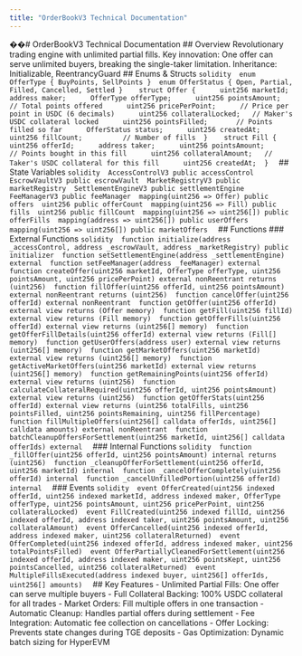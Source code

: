 ```yaml
---
title: "OrderBookV3 Technical Documentation"
---
```


��#   O r d e r B o o k V 3   T e c h n i c a l   D o c u m e n t a t i o n  
  
 # #   O v e r v i e w  
 R e v o l u t i o n a r y   t r a d i n g   e n g i n e   w i t h   u n l i m i t e d   p a r t i a l   f i l l s .   K e y   i n n o v a t i o n :   O n e   o f f e r   c a n   s e r v e   u n l i m i t e d   b u y e r s ,   b r e a k i n g   t h e   s i n g l e - t a k e r   l i m i t a t i o n .  
  
 * * I n h e r i t a n c e : * *   I n i t i a l i z a b l e ,   R e e n t r a n c y G u a r d  
  
 # #   E n u m s   &   S t r u c t s  
 ` ` ` s o l i d i t y  
 e n u m   O f f e r T y p e   {   B u y P o i n t s ,   S e l l P o i n t s   }  
 e n u m   O f f e r S t a t u s   {   O p e n ,   P a r t i a l ,   F i l l e d ,   C a n c e l l e d ,   S e t t l e d   }  
  
 s t r u c t   O f f e r   {  
         u i n t 2 5 6   m a r k e t I d ;  
         a d d r e s s   m a k e r ;  
         O f f e r T y p e   o f f e r T y p e ;  
         u i n t 2 5 6   p o i n t s A m o u n t ;               / /   T o t a l   p o i n t s   o f f e r e d  
         u i n t 2 5 6   p r i c e P e r P o i n t ;             / /   P r i c e   p e r   p o i n t   i n   U S D C   ( 6   d e c i m a l s )  
         u i n t 2 5 6   c o l l a t e r a l L o c k e d ;       / /   M a k e r ' s   U S D C   c o l l a t e r a l   l o c k e d  
         u i n t 2 5 6   p o i n t s F i l l e d ;               / /   P o i n t s   f i l l e d   s o   f a r  
         O f f e r S t a t u s   s t a t u s ;  
         u i n t 2 5 6   c r e a t e d A t ;  
         u i n t 2 5 6   f i l l C o u n t ;                     / /   N u m b e r   o f   f i l l s  
 }  
  
 s t r u c t   F i l l   {  
         u i n t 2 5 6   o f f e r I d ;  
         a d d r e s s   t a k e r ;  
         u i n t 2 5 6   p o i n t s A m o u n t ;               / /   P o i n t s   b o u g h t   i n   t h i s   f i l l  
         u i n t 2 5 6   c o l l a t e r a l A m o u n t ;       / /   T a k e r ' s   U S D C   c o l l a t e r a l   f o r   t h i s   f i l l  
         u i n t 2 5 6   c r e a t e d A t ;  
 }  
 ` ` `  
  
 # #   S t a t e   V a r i a b l e s  
 ` ` ` s o l i d i t y  
 A c c e s s C o n t r o l V 3   p u b l i c   a c c e s s C o n t r o l  
 E s c r o w V a u l t V 3   p u b l i c   e s c r o w V a u l t  
 M a r k e t R e g i s t r y V 3   p u b l i c   m a r k e t R e g i s t r y  
 S e t t l e m e n t E n g i n e V 3   p u b l i c   s e t t l e m e n t E n g i n e  
 F e e M a n a g e r V 3   p u b l i c   f e e M a n a g e r  
 m a p p i n g ( u i n t 2 5 6   = >   O f f e r )   p u b l i c   o f f e r s  
 u i n t 2 5 6   p u b l i c   o f f e r C o u n t  
 m a p p i n g ( u i n t 2 5 6   = >   F i l l )   p u b l i c   f i l l s  
 u i n t 2 5 6   p u b l i c   f i l l C o u n t  
 m a p p i n g ( u i n t 2 5 6   = >   u i n t 2 5 6 [ ] )   p u b l i c   o f f e r F i l l s  
 m a p p i n g ( a d d r e s s   = >   u i n t 2 5 6 [ ] )   p u b l i c   u s e r O f f e r s  
 m a p p i n g ( u i n t 2 5 6   = >   u i n t 2 5 6 [ ] )   p u b l i c   m a r k e t O f f e r s  
 ` ` `  
  
 # #   F u n c t i o n s  
  
 # # #   E x t e r n a l   F u n c t i o n s  
 ` ` ` s o l i d i t y  
 f u n c t i o n   i n i t i a l i z e ( a d d r e s s   _ a c c e s s C o n t r o l ,   a d d r e s s   _ e s c r o w V a u l t ,   a d d r e s s   _ m a r k e t R e g i s t r y )   p u b l i c   i n i t i a l i z e r  
 f u n c t i o n   s e t S e t t l e m e n t E n g i n e ( a d d r e s s   _ s e t t l e m e n t E n g i n e )   e x t e r n a l  
 f u n c t i o n   s e t F e e M a n a g e r ( a d d r e s s   _ f e e M a n a g e r )   e x t e r n a l  
 f u n c t i o n   c r e a t e O f f e r ( u i n t 2 5 6   m a r k e t I d ,   O f f e r T y p e   o f f e r T y p e ,   u i n t 2 5 6   p o i n t s A m o u n t ,   u i n t 2 5 6   p r i c e P e r P o i n t )   e x t e r n a l   n o n R e e n t r a n t   r e t u r n s   ( u i n t 2 5 6 )  
 f u n c t i o n   f i l l O f f e r ( u i n t 2 5 6   o f f e r I d ,   u i n t 2 5 6   p o i n t s A m o u n t )   e x t e r n a l   n o n R e e n t r a n t   r e t u r n s   ( u i n t 2 5 6 )  
 f u n c t i o n   c a n c e l O f f e r ( u i n t 2 5 6   o f f e r I d )   e x t e r n a l   n o n R e e n t r a n t  
 f u n c t i o n   g e t O f f e r ( u i n t 2 5 6   o f f e r I d )   e x t e r n a l   v i e w   r e t u r n s   ( O f f e r   m e m o r y )  
 f u n c t i o n   g e t F i l l ( u i n t 2 5 6   f i l l I d )   e x t e r n a l   v i e w   r e t u r n s   ( F i l l   m e m o r y )  
 f u n c t i o n   g e t O f f e r F i l l s ( u i n t 2 5 6   o f f e r I d )   e x t e r n a l   v i e w   r e t u r n s   ( u i n t 2 5 6 [ ]   m e m o r y )  
 f u n c t i o n   g e t O f f e r F i l l D e t a i l s ( u i n t 2 5 6   o f f e r I d )   e x t e r n a l   v i e w   r e t u r n s   ( F i l l [ ]   m e m o r y )  
 f u n c t i o n   g e t U s e r O f f e r s ( a d d r e s s   u s e r )   e x t e r n a l   v i e w   r e t u r n s   ( u i n t 2 5 6 [ ]   m e m o r y )  
 f u n c t i o n   g e t M a r k e t O f f e r s ( u i n t 2 5 6   m a r k e t I d )   e x t e r n a l   v i e w   r e t u r n s   ( u i n t 2 5 6 [ ]   m e m o r y )  
 f u n c t i o n   g e t A c t i v e M a r k e t O f f e r s ( u i n t 2 5 6   m a r k e t I d )   e x t e r n a l   v i e w   r e t u r n s   ( u i n t 2 5 6 [ ]   m e m o r y )  
 f u n c t i o n   g e t R e m a i n i n g P o i n t s ( u i n t 2 5 6   o f f e r I d )   e x t e r n a l   v i e w   r e t u r n s   ( u i n t 2 5 6 )  
 f u n c t i o n   c a l c u l a t e C o l l a t e r a l R e q u i r e d ( u i n t 2 5 6   o f f e r I d ,   u i n t 2 5 6   p o i n t s A m o u n t )   e x t e r n a l   v i e w   r e t u r n s   ( u i n t 2 5 6 )  
 f u n c t i o n   g e t O f f e r S t a t s ( u i n t 2 5 6   o f f e r I d )   e x t e r n a l   v i e w   r e t u r n s   ( u i n t 2 5 6   t o t a l F i l l s ,   u i n t 2 5 6   p o i n t s F i l l e d ,   u i n t 2 5 6   p o i n t s R e m a i n i n g ,   u i n t 2 5 6   f i l l P e r c e n t a g e )  
 f u n c t i o n   f i l l M u l t i p l e O f f e r s ( u i n t 2 5 6 [ ]   c a l l d a t a   o f f e r I d s ,   u i n t 2 5 6 [ ]   c a l l d a t a   a m o u n t s )   e x t e r n a l   n o n R e e n t r a n t  
 f u n c t i o n   b a t c h C l e a n u p O f f e r s F o r S e t t l e m e n t ( u i n t 2 5 6   m a r k e t I d ,   u i n t 2 5 6 [ ]   c a l l d a t a   o f f e r I d s )   e x t e r n a l  
 ` ` `  
  
 # # #   I n t e r n a l   F u n c t i o n s  
 ` ` ` s o l i d i t y  
 f u n c t i o n   _ f i l l O f f e r ( u i n t 2 5 6   o f f e r I d ,   u i n t 2 5 6   p o i n t s A m o u n t )   i n t e r n a l   r e t u r n s   ( u i n t 2 5 6 )  
 f u n c t i o n   _ c l e a n u p O f f e r F o r S e t t l e m e n t ( u i n t 2 5 6   o f f e r I d ,   u i n t 2 5 6   m a r k e t I d )   i n t e r n a l  
 f u n c t i o n   _ c a n c e l O f f e r C o m p l e t e l y ( u i n t 2 5 6   o f f e r I d )   i n t e r n a l  
 f u n c t i o n   _ c a n c e l U n f i l l e d P o r t i o n ( u i n t 2 5 6   o f f e r I d )   i n t e r n a l  
 ` ` `  
  
 # # #   E v e n t s  
 ` ` ` s o l i d i t y  
 e v e n t   O f f e r C r e a t e d ( u i n t 2 5 6   i n d e x e d   o f f e r I d ,   u i n t 2 5 6   i n d e x e d   m a r k e t I d ,   a d d r e s s   i n d e x e d   m a k e r ,   O f f e r T y p e   o f f e r T y p e ,   u i n t 2 5 6   p o i n t s A m o u n t ,   u i n t 2 5 6   p r i c e P e r P o i n t ,   u i n t 2 5 6   c o l l a t e r a l L o c k e d )  
 e v e n t   F i l l C r e a t e d ( u i n t 2 5 6   i n d e x e d   f i l l I d ,   u i n t 2 5 6   i n d e x e d   o f f e r I d ,   a d d r e s s   i n d e x e d   t a k e r ,   u i n t 2 5 6   p o i n t s A m o u n t ,   u i n t 2 5 6   c o l l a t e r a l A m o u n t )  
 e v e n t   O f f e r C a n c e l l e d ( u i n t 2 5 6   i n d e x e d   o f f e r I d ,   a d d r e s s   i n d e x e d   m a k e r ,   u i n t 2 5 6   c o l l a t e r a l R e t u r n e d )  
 e v e n t   O f f e r C o m p l e t e d ( u i n t 2 5 6   i n d e x e d   o f f e r I d ,   a d d r e s s   i n d e x e d   m a k e r ,   u i n t 2 5 6   t o t a l P o i n t s F i l l e d )  
 e v e n t   O f f e r P a r t i a l l y C l e a n e d F o r S e t t l e m e n t ( u i n t 2 5 6   i n d e x e d   o f f e r I d ,   a d d r e s s   i n d e x e d   m a k e r ,   u i n t 2 5 6   p o i n t s K e p t ,   u i n t 2 5 6   p o i n t s C a n c e l l e d ,   u i n t 2 5 6   c o l l a t e r a l R e t u r n e d )  
 e v e n t   M u l t i p l e F i l l s E x e c u t e d ( a d d r e s s   i n d e x e d   b u y e r ,   u i n t 2 5 6 [ ]   o f f e r I d s ,   u i n t 2 5 6 [ ]   a m o u n t s )  
 ` ` `  
  
 # #   K e y   F e a t u r e s  
 -   * * U n l i m i t e d   P a r t i a l   F i l l s : * *   O n e   o f f e r   c a n   s e r v e   m u l t i p l e   b u y e r s  
 -   * * F u l l   C o l l a t e r a l   B a c k i n g : * *   1 0 0 %   U S D C   c o l l a t e r a l   f o r   a l l   t r a d e s  
 -   * * M a r k e t   O r d e r s : * *   F i l l   m u l t i p l e   o f f e r s   i n   o n e   t r a n s a c t i o n  
 -   * * A u t o m a t i c   C l e a n u p : * *   H a n d l e s   p a r t i a l   o f f e r s   d u r i n g   s e t t l e m e n t  
 -   * * F e e   I n t e g r a t i o n : * *   A u t o m a t i c   f e e   c o l l e c t i o n   o n   c a n c e l l a t i o n s  
 -   * * O f f e r   L o c k i n g : * *   P r e v e n t s   s t a t e   c h a n g e s   d u r i n g   T G E   d e p o s i t s  
 -   * * G a s   O p t i m i z a t i o n : * *   D y n a m i c   b a t c h   s i z i n g   f o r   H y p e r E V M  
 